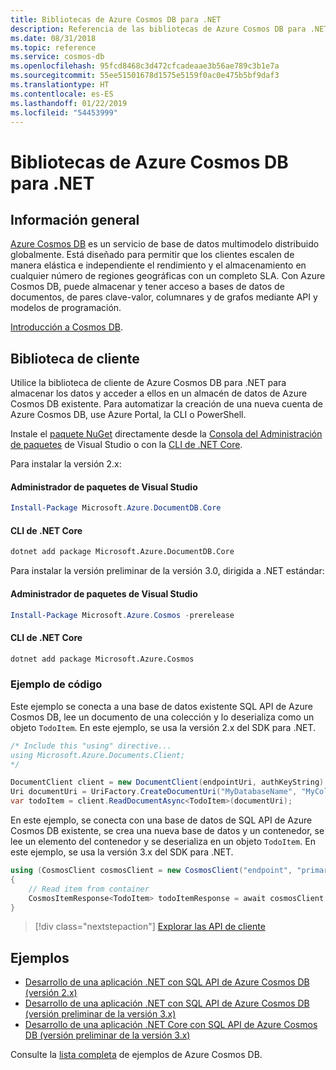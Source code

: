 ```yaml
---
title: Bibliotecas de Azure Cosmos DB para .NET
description: Referencia de las bibliotecas de Azure Cosmos DB para .NET
ms.date: 08/31/2018
ms.topic: reference
ms.service: cosmos-db
ms.openlocfilehash: 95fcd8468c3d472cfcadeaae3b56ae789c3b1e7a
ms.sourcegitcommit: 55ee51501678d1575e5159f0ac0e475b5bf9daf3
ms.translationtype: HT
ms.contentlocale: es-ES
ms.lasthandoff: 01/22/2019
ms.locfileid: "54453999"
---
```

# <a name="azure-cosmos-db-libraries-for-net"></a>Bibliotecas de Azure Cosmos DB para .NET

## <a name="overview"></a>Información general

[Azure Cosmos DB](https://docs.microsoft.com/azure/cosmos-db/introduction) es un servicio de base de datos multimodelo distribuido globalmente. Está diseñado para permitir que los clientes escalen de manera elástica e independiente el rendimiento y el almacenamiento en cualquier número de regiones geográficas con un completo SLA. Con Azure Cosmos DB, puede almacenar y tener acceso a bases de datos de documentos, de pares clave-valor, columnares y de grafos mediante API y modelos de programación. 

[Introducción a Cosmos DB](https://docs.microsoft.com/azure/cosmos-db/create-sql-api-dotnet).

## <a name="client-library"></a>Biblioteca de cliente

Utilice la biblioteca de cliente de Azure Cosmos DB para .NET para almacenar los datos y acceder a ellos en un almacén de datos de Azure Cosmos DB existente. Para automatizar la creación de una nueva cuenta de Azure Cosmos DB, use Azure Portal, la CLI o PowerShell.

Instale el [paquete NuGet](https://www.nuget.org/packages/Microsoft.Azure.DocumentDB.Core) directamente desde la [Consola del Administración de paquetes][PackageManager] de Visual Studio o con la [CLI de .NET Core][DotNetCLI].

Para instalar la versión 2.x:

#### <a name="visual-studio-package-manager"></a>Administrador de paquetes de Visual Studio

```powershell
Install-Package Microsoft.Azure.DocumentDB.Core
```

#### <a name="net-core-cli"></a>CLI de .NET Core

```bash
dotnet add package Microsoft.Azure.DocumentDB.Core
```

Para instalar la versión preliminar de la versión 3.0, dirigida a .NET estándar: 

#### <a name="visual-studio-package-manager"></a>Administrador de paquetes de Visual Studio

```powershell
Install-Package Microsoft.Azure.Cosmos -prerelease
```

#### <a name="net-core-cli"></a>CLI de .NET Core

```bash
dotnet add package Microsoft.Azure.Cosmos
```


### <a name="code-example"></a>Ejemplo de código

Este ejemplo se conecta a una base de datos existente SQL API de Azure Cosmos DB, lee un documento de una colección y lo deserializa como un objeto `TodoItem`. En este ejemplo, se usa la versión 2.x del SDK para .NET.   

```csharp
/* Include this "using" directive...
using Microsoft.Azure.Documents.Client;
*/

DocumentClient client = new DocumentClient(endpointUri, authKeyString);
Uri documentUri = UriFactory.CreateDocumentUri("MyDatabaseName", "MyCollectionName", "DocumentId");
var todoItem = client.ReadDocumentAsync<TodoItem>(documentUri);
```

En este ejemplo, se conecta con una base de datos de SQL API de Azure Cosmos DB existente, se crea una nueva base de datos y un contenedor, se lee un elemento del contenedor y se deserializa en un objeto `TodoItem`. En este ejemplo, se usa la versión 3.x del SDK para .NET.   

```csharp
using (CosmosClient cosmosClient = new CosmosClient("endpoint", "primaryKey"))
{
    // Read item from container
    CosmosItemResponse<TodoItem> todoItemResponse = await cosmosClient.Databases["DatabaseId"].Containers["ContainerId"].Items.ReadItemAsync<TodoItem>("partitionKeyValue", "ItemId");
}
```

> [!div class="nextstepaction"]
> [Explorar las API de cliente](/dotnet/api/overview/azure/cosmosdb/client)

## <a name="samples"></a>Ejemplos

* [Desarrollo de una aplicación .NET con SQL API de Azure Cosmos DB (versión 2.x)](https://github.com/Azure-Samples/documentdb-dotnet-todo-app/)
* [Desarrollo de una aplicación .NET con SQL API de Azure Cosmos DB (versión preliminar de la versión 3.x)](https://github.com/Azure-Samples/cosmos-dotnet-todo-app/)
* [Desarrollo de una aplicación .NET Core con SQL API de Azure Cosmos DB (versión preliminar de la versión 3.x)](https://github.com/Azure-Samples/cosmos-dotnet-core-getting-started)

Consulte la [lista completa](https://azure.microsoft.com/resources/samples/?platform=dotnet&term=cosmosdb) de ejemplos de Azure Cosmos DB.

[PackageManager]: https://docs.microsoft.com/nuget/tools/package-manager-console
[DotNetCLI]: https://docs.microsoft.com/dotnet/core/tools/dotnet-add-package
